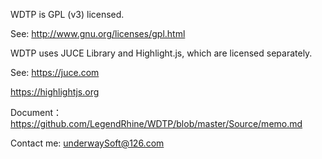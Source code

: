 ﻿WDTP is GPL (v3) licensed.

See: http://www.gnu.org/licenses/gpl.html

WDTP uses JUCE Library and Highlight.js, which are licensed separately. 

See: https://juce.com  

https://highlightjs.org 

Document：https://github.com/LegendRhine/WDTP/blob/master/Source/memo.md

Contact me: underwaySoft@126.com
